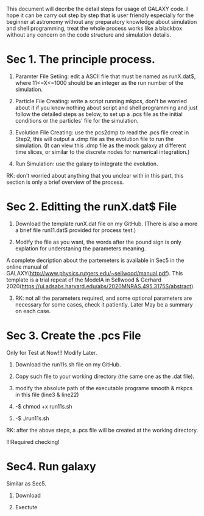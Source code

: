 This document will decribe the detail steps for usage of GALAXY code. I hope it can be carry out step by step that is user friendly especially for the beginner at astronomy without any preparatory knowledge about simulation and shell programming, treat the whole process works like a blackbox without any concern on the code structure and simulation details. 

# Sec 1. The principle process.

1. Paramter File Setiing: edit a ASCII file that must be named as runX.dat$, where 11<=X<=1000  should be an integer as the run number of the simulation.

2. Particle File Creating: write a script running mkpcs, don't be worried about it if you know nothing about script and shell programming and just follow the detailed steps as below, to set up a .pcs file as the initial conditions or the particles' file for the simulation.

3. Evolution File Creating: use the pcs2dmp to read the .pcs file creat in Step2, this will output a .dmp file as the evolution file to run the simulation. (It can view this .dmp file as the mock galaxy at different time slices, or similar to the discrete nodes for numerical integration.) 

4. Run Simulation: use the galaxy to integrate the evolution.

RK: don't worried about anything that you unclear with in this part, this section is only a brief overview of the process.

# Sec 2. Editting the runX.dat$ File

1. Download the template runX.dat file on my GitHub. (There is also a more a brief file run11.dat$ provided for process test.)

2. Modify the file as you want, the words after the pound sign is only explation for understaning the parameters meaning. 

A complete decription about the partemeters is available in Sec5 in the online manual of GALAXY(http://www.physics.rutgers.edu/~sellwood/manual.pdf). This template is a trial repeat of the ModelA in Sellwood & Gerhard 2020(https://ui.adsabs.harvard.edu/abs/2020MNRAS.495.3175S/abstract).

3. RK: not all the parameters required, and some optional parameters are necessary for some cases, check it patiently. Later May be a summary on each case.

# Sec 3. Create the .pcs File

Only for Test at Now!!! Modify Later.

1. Download the run11s.sh file on my GitHub.

2. Copy such file to your working directory (the same one as the .dat file).

3. modify the absolute path of the executable programe smooth & mkpcs in this file (line3 & line22)

4. -$ chmod +x run11s.sh

5. -$ ./run11s.sh

RK: after the above steps, a .pcs file will be created at the working directory.

!!!Required checking!

# Sec4. Run galaxy

Similar as Sec5.

1. Download 

2. Exectute

